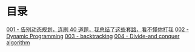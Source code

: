 # 目录

[001 - 告别动态规划，连刷 40 道题，我总结了这些套路，看不懂你打我](https://zhuanlan.zhihu.com/p/91582909)
[002 - Dynamic Programming](https://en.wikipedia.org/wiki/Dynamic_programming)
[003 - backtracking](https://en.wikipedia.org/wiki/Backtracking)
[004 - Divide-and conquer algorithm](https://en.wikipedia.org/wiki/Divide-and-conquer_algorithm)
